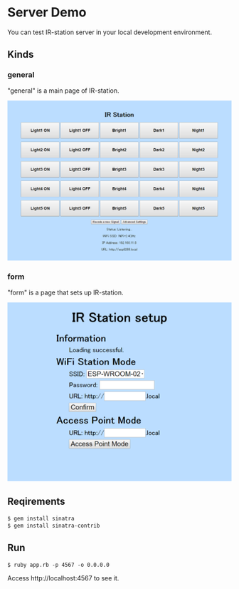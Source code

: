 # Server Demo

You can test IR-station server in your local development environment.

## Kinds

### general

"general" is a main page of IR-station.

![main](main.png)

### form

"form" is a page that sets up IR-station.

![setup](setup.png)

## Reqirements

	$ gem install sinatra
	$ gem install sinatra-contrib

## Run

	$ ruby app.rb -p 4567 -o 0.0.0.0

Access http://localhost:4567 to see it.
